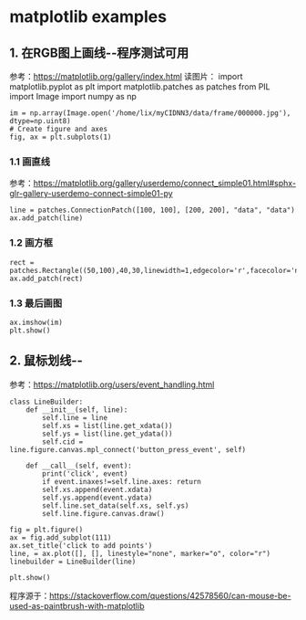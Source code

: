 # matplotlib examples
## 1. 在RGB图上画线--程序测试可用
参考：https://matplotlib.org/gallery/index.html
读图片：
    import matplotlib.pyplot as plt
    import matplotlib.patches as patches
    from PIL import Image
    import numpy as np

    im = np.array(Image.open('/home/lix/myCIDNN3/data/frame/000000.jpg'), dtype=np.uint8)
    # Create figure and axes
    fig, ax = plt.subplots(1)    
### 1.1 画直线
参考：https://matplotlib.org/gallery/userdemo/connect_simple01.html#sphx-glr-gallery-userdemo-connect-simple01-py

    line = patches.ConnectionPatch([100, 100], [200, 200], "data", "data")
    ax.add_patch(line)
### 1.2 画方框
    rect = patches.Rectangle((50,100),40,30,linewidth=1,edgecolor='r',facecolor='none')
    ax.add_patch(rect)
### 1.3 最后画图
    ax.imshow(im)
    plt.show()
    
## 2. 鼠标划线--
参考：https://matplotlib.org/users/event_handling.html

    class LineBuilder:
        def __init__(self, line):
            self.line = line
            self.xs = list(line.get_xdata())
            self.ys = list(line.get_ydata())
            self.cid = line.figure.canvas.mpl_connect('button_press_event', self)

        def __call__(self, event):
            print('click', event)
            if event.inaxes!=self.line.axes: return
            self.xs.append(event.xdata)
            self.ys.append(event.ydata)
            self.line.set_data(self.xs, self.ys)
            self.line.figure.canvas.draw()

    fig = plt.figure()
    ax = fig.add_subplot(111)
    ax.set_title('click to add points')
    line, = ax.plot([], [], linestyle="none", marker="o", color="r")
    linebuilder = LineBuilder(line)

    plt.show()
    
程序源于：https://stackoverflow.com/questions/42578560/can-mouse-be-used-as-paintbrush-with-matplotlib
